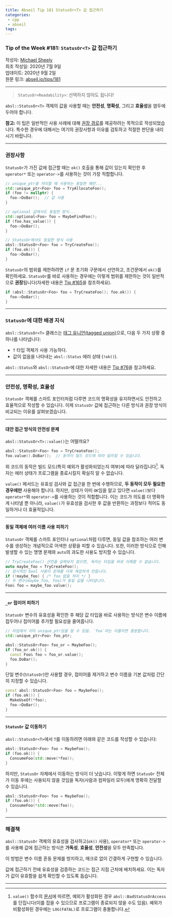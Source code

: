 ```yaml
---
title: Abseil Tip 181 StatusOr<T> 값 접근하기
categories:
 - cpp
 - abseil
tags:
---
```


### Tip of the Week #181: `StatusOr<T>` 값 접근하기

작성자: [Michael Sheely](mailto:msheely@google.com)  
최초 작성일: 2020년 7월 9일  
업데이트: 2020년 9월 2일  
원문 링크: [abseil.io/tips/181](https://abseil.io/tips/181)  

---

> `StatusOr<Readability>`: 선택하지 않아도 됩니다!

`absl::StatusOr<T>` 객체의 값을 사용할 때는 **안전성**, **명확성**, 그리고 **효율성**을 염두에 두어야 합니다.  

**참고:** 이 팁은 일반적인 사용 사례에 대해 [권장 경로](https://moma.corp.google.com/glossary/term/11ngkm2f_v)를 제공하려는 목적으로 작성되었습니다. 특수한 경우에 대해서는 여기의 권장사항과 이유를 검토하고 적절한 판단을 내리시기 바랍니다.

---

### 권장사항

`StatusOr`가 가진 값에 접근할 때는 `ok()` 호출을 통해 값이 있는지 확인한 후 `operator*` 또는 `operator->`를 사용하는 것이 가장 적합합니다.

```cpp
// unique_ptr을 처리할 때 사용하는 동일한 패턴...
std::unique_ptr<Foo> foo = TryAllocateFoo();
if (foo != nullptr) {
  foo->DoBar();  // 값 사용
}

// optional 값에서도 동일한 방식...
std::optional<Foo> foo = MaybeFindFoo();
if (foo.has_value()) {
  foo->DoBar();
}

// StatusOr에서도 동일한 방식 사용
absl::StatusOr<Foo> foo = TryCreateFoo();
if (foo.ok()) {
  foo->DoBar();
}
```

`StatusOr`의 범위를 제한하려면 `if` 문 초기화 구문에서 선언하고, 조건문에서 `ok()`를 확인하세요. `StatusOr`를 바로 사용하는 경우에는 이렇게 범위를 제한하는 것이 일반적으로 **권장**됩니다(자세한 내용은 [Tip #165](/tips/165)을 참조하세요).

```cpp
if (absl::StatusOr<Foo> foo = TryCreateFoo(); foo.ok()) {
  foo->DoBar();
}
```

---

### `StatusOr`에 대한 배경 지식

`absl::StatusOr<T>` 클래스는 [태그 유니언(tagged union)](https://en.wikipedia.org/wiki/Tagged_union)으로, 다음 두 가지 상황 중 하나를 나타냅니다:

- `T` 타입 객체가 사용 가능하다.
- 값이 없음을 나타내는 `absl::Status` 에러 상태 (`!ok()`).

`absl::Status`와 `absl::StatusOr`에 대한 자세한 내용은 [Tip #76](/tips/76)을 참고하세요.

---

### 안전성, 명확성, 효율성

`StatusOr` 객체를 스마트 포인터처럼 다루면 코드의 명확성을 유지하면서도 안전하고 효율적으로 작성할 수 있습니다. 이제 `StatusOr` 값에 접근하는 다른 방식과 권장 방식이 비교되는 이유를 살펴보겠습니다.

---

#### 대안 접근 방식의 안전성 문제

`absl::StatusOr<T>::value()`는 어떨까요?

```cpp
absl::StatusOr<Foo> foo = TryCreateFoo();
foo.value().DoBar();  // 동작이 빌드 모드에 따라 달라질 수 있습니다.
```

위 코드의 동작은 빌드 모드(특히 예외가 활성화되었는지 여부)에 따라 달라집니다[^1]. 독자는 에러 상태가 프로그램을 종료시킬지 확실히 알 수 없습니다.

`value()` 메서드는 유효성 검사와 값 접근을 한 번에 수행하므로, **두 동작이 모두 필요한 경우에만** 사용해야 합니다. 하지만, 상태가 이미 `OK`임을 알고 있다면 `value()`보다 `operator*`와 `operator->`를 사용하는 것이 적합합니다. 이는 코드가 의도를 더 명확하게 나타낼 뿐 아니라, `value()`가 유효성을 검사한 후 값을 반환하는 과정보다 적어도 동일하거나 더 효율적입니다.

---

#### 동일 객체에 여러 이름 사용 피하기

`StatusOr` 객체를 스마트 포인터나 `optional`처럼 다루면, 동일 값을 참조하는 여러 변수를 생성하는 개념적으로 어색한 상황을 피할 수 있습니다. 또한, 이러한 방식으로 인해 발생할 수 있는 명명 문제와 `auto`의 과도한 사용도 방지할 수 있습니다.

```cpp
// TryCreateFoo() 선언을 살펴보지 않으면, 독자는 타입을 바로 이해할 수 없습니다.
auto maybe_foo = TryCreateFoo();
// 암시적인 bool 사용이 문제를 더욱 복잡하게 만듭니다.
if (!maybe_foo) { /* foo 없음 처리 */ }
// 두 변수(maybe_foo, foo)가 동일 값을 나타냅니다.
Foo& foo = maybe_foo.value();
```

---

#### `_or` 접미어 피하기

`StatusOr` 변수의 유효성을 확인한 후 해당 값 타입을 바로 사용하는 방식은 변수 이름에 접두어나 접미어를 추가할 필요성을 줄여줍니다. 

```cpp
// 타입에서 이미 unique_ptr임을 알 수 있음. `foo`라는 이름이면 충분합니다.
std::unique_ptr<Foo> foo_ptr;

absl::StatusOr<Foo> foo_or = MaybeFoo();
if (foo_or.ok()) {
  const Foo& foo = foo_or.value();
  foo.DoBar();
}
```

단일 변수(`StatusOr`)만 사용할 경우, 접미어를 제거하고 변수 이름을 기본 값처럼 간단히 지정할 수 있습니다.

```cpp
const absl::StatusOr<Foo> foo = MaybeFoo();
if (foo.ok()) {
  MakeUseOf(*foo);
  foo->DoBar();
}
```

---

#### `StatusOr` 값 이동하기

`absl::StatusOr<T>`에서 `T`를 이동하려면 아래와 같은 코드를 작성할 수 있습니다:

```cpp
absl::StatusOr<Foo> foo = MaybeFoo();
if (foo.ok()) {
  ConsumeFoo(std::move(*foo));
}
```

하지만, `StatusOr` 자체에서 이동하는 방식이 더 낫습니다. 이렇게 하면 `StatusOr` 전체가 이동 후에는 사용되지 않을 것임을 독자(사람과 컴파일러 모두)에게 명확히 전달할 수 있습니다.

```cpp
absl::StatusOr<Foo> foo = MaybeFoo();
if (foo.ok()) {
  ConsumeFoo(*std::move(foo));
}
```

---

### 해결책

`absl::StatusOr` 객체의 유효성을 검사하고(`ok()` 사용), `operator*` 또는 `operator->`를 사용해 값에 접근하는 방식은 **가독성**, **효율성**, **안전성**을 모두 만족합니다.

이 방법은 변수 이름 혼동 문제를 방지하고, 매크로 없이 간결하게 구현할 수 있습니다.

값에 접근하기 전에 유효성을 검증하는 코드는 접근 지점 근처에 배치하세요. 이는 독자가 값이 유효함을 쉽게 확인할 수 있도록 돕습니다.

[^1]: `value()` 함수의 [문서](https://github.com/abseil/abseil-cpp/blob/master/absl/status/statusor.h)에 따르면, 예외가 활성화된 경우 `absl::BadStatusOrAccess`를 던집니다(이를 잡을 수 있으므로 프로그램이 종료되지 않을 수도 있음). 예외가 비활성화된 경우에는 `LOG(FATAL)`로 프로그램이 충돌합니다.

---